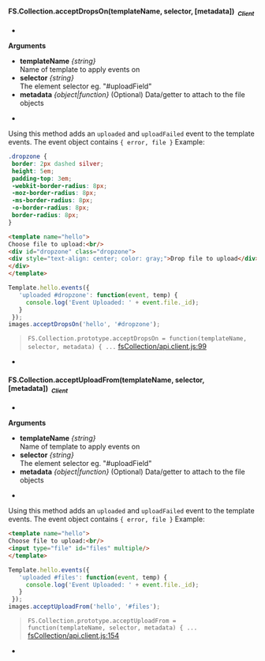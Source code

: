 
#### <a name="FS.Collection.acceptDropsOn"></a>FS.Collection.acceptDropsOn(templateName, selector, [metadata])&nbsp;&nbsp;<sub><i>Client</i></sub> ####
-

__Arguments__

* __templateName__ *{string}*  
Name of template to apply events on
* __selector__ *{string}*  
The element selector eg. "#uploadField"
* __metadata__ *{object|function}*    (Optional)
Data/getter to attach to the file objects

-
Using this method adds an `uploaded` and `uploadFailed` event to the
template events. The event object contains `{ error, file }`
Example:
```css
.dropzone {
 border: 2px dashed silver; 
 height: 5em;
 padding-top: 3em;
 -webkit-border-radius: 8px;
 -moz-border-radius: 8px;
 -ms-border-radius: 8px;
 -o-border-radius: 8px;
 border-radius: 8px;
}
```
```html
<template name="hello">
Choose file to upload:<br/>
<div id="dropzone" class="dropzone">
<div style="text-align: center; color: gray;">Drop file to upload</div>
</div>
</template>
```
```js
Template.hello.events({
   'uploaded #dropzone': function(event, temp) {
     console.log('Event Uploaded: ' + event.file._id);
   }
 });
images.acceptDropsOn('hello', '#dropzone');
```

> ```FS.Collection.prototype.acceptDropsOn = function(templateName, selector, metadata) { ...``` [fsCollection/api.client.js:99](fsCollection/api.client.js#L99)

-

#### <a name="FS.Collection.acceptUploadFrom"></a>FS.Collection.acceptUploadFrom(templateName, selector, [metadata])&nbsp;&nbsp;<sub><i>Client</i></sub> ####
-

__Arguments__

* __templateName__ *{string}*  
Name of template to apply events on
* __selector__ *{string}*  
The element selector eg. "#uploadField"
* __metadata__ *{object|function}*    (Optional)
Data/getter to attach to the file objects

-
Using this method adds an `uploaded` and `uploadFailed` event to the
template events. The event object contains `{ error, file }`
Example:
```html
<template name="hello">
Choose file to upload:<br/>
<input type="file" id="files" multiple/>
</template>
```
```js
Template.hello.events({
   'uploaded #files': function(event, temp) {
     console.log('Event Uploaded: ' + event.file._id);
   }
 });
images.acceptUploadFrom('hello', '#files');
```

> ```FS.Collection.prototype.acceptUploadFrom = function(templateName, selector, metadata) { ...``` [fsCollection/api.client.js:154](fsCollection/api.client.js#L154)

-
